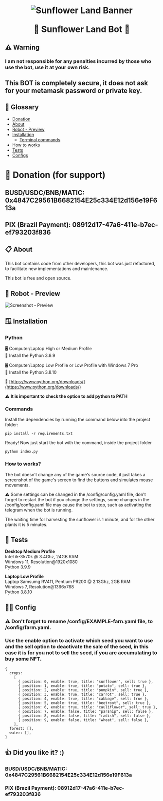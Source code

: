 <h1 align="center">

![Sunflower Land Banner](https://raw.githubusercontent.com/newerton/sunflower-land-bot/main/images/readme/banner.jpg)

  <a>
    🌻 Sunflower Land Bot 🌻 
  </a>
</h1>

## ⚠️ Warning

### I am not responsible for any penalties incurred by those who use the bot, use it at your own risk.
## This BOT is completely secure, it does not ask for your metamask password or private key.

## 📌 Glossary

  * [Donation](#donation)
  * [About](#about)
  * [Robot - Preview](#robot-preview)
  * [Installation](#installation)
    * [Terminal commands](#commands)
  * [How to works](#how-to-works)
  * [Tests](#tests)
  * [Configs](#configs)

# 🎁 <a id="donation"></a>Donation (for support)
## BUSD/USDC/BNB/MATIC: 0x4847C29561B6682154E25c334E12d156e19F613a  
## PIX (Brazil Payment): 08912d17-47a6-411e-b7ec-ef793203f836   

## 📋 <a id="about"></a>About

This bot contains code from other developers, this bot was just refactored, to facilitate new implementations and maintenance.

This bot is free and open source.

## 🤖 <a id="robot-preview"></a>Robot - Preview
![Screenshot - Preview](https://raw.githubusercontent.com/newerton/sunflower-land-bot/main/images/readme/bot_working.jpg)

## 🪟 <a id="installation"></a>Installation

### **Python**

🖥️ Computer/Laptop High or Medium Profile  
🐍 Install the Python 3.9.9

🖥️ Computer/Laptop Low Profile or Low Profile with Windows 7 Pro  
🐍 Install the Python 3.8.10

🔗 [https://www.python.org/downloads/](https://www.python.org/downloads/)

⚠️ **It is important to check the option to add python to PATH**

### <a id="commands"></a>Commands
Install the dependencies by running the command below into the project folder:

```
pip install -r requirements.txt
```
Ready! Now just start the bot with the command, inside the project folder

```
python index.py
```

### <a id="how-to-works"></a>**How to works?**

The bot doesn't change any of the game's source code, it just takes a screenshot of the game's screen to find the buttons and simulates mouse movements.

⚠️ Some settings can be changed in the /config/config.yaml file, don't forget to restart the bot if you change the settings, some changes in the /config/config.yaml file may cause the bot to stop, such as activating the telegram when the bot is running. 

The waiting time for harvesting the sunflower is 1 minute, and for the other plants it is 5 minutes. 

## 🧪 <a id="tests"></a>Tests
**Desktop Medium Profile**  
Intel i5-3570k @ 3.4Ghz, 24GB RAM  
Windows 11, Resolution@1920x1080  
Python 3.9.9  

**Laptop Low Profile**  
Laptop Samsumg RV411, Pentium P6200 @ 2.13Ghz, 2GB RAM  
Windows 7, Resolution@1366x768  
Python 3.8.10

## <a id="configs"></a>🧑‍🌾 Config

### ⚠️ Don't forget to rename /config/EXAMPLE-farn.yaml file, to /config/farm.yaml.  
### Use the enable option to activate which seed you want to use and the sell option to deactivate the sale of the seed, in this case it is for you not to sell the seed, if you are accumulating to buy some NFT.

```
{
  crops:
    [
      { position: 0, enable: true, title: "sunflower", sell: true },
      { position: 1, enable: true, title: "potato", sell: true },
      { position: 2, enable: true, title: "pumpkin", sell: true },
      { position: 3, enable: true, title: "carrot", sell: true },
      { position: 4, enable: true, title: "cabbage", sell: true },
      { position: 5, enable: true, title: "beetroot", sell: true },
      { position: 6, enable: true, title: "cauliflower", sell: true },
      { position: 7, enable: false, title: "parsnip", sell: false },
      { position: 8, enable: false, title: "radish", sell: false },
      { position: 9, enable: false, title: "wheat", sell: false },
    ],
  forest: [],
  water: [],
}

```

## 👍 Did you like it? :)

### BUSD/USDC/BNB/MATIC: 0x4847C29561B6682154E25c334E12d156e19F613a  
### PIX (Brazil Payment): 08912d17-47a6-411e-b7ec-ef793203f836